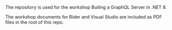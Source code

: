 The repository is used for the workshop Builing a GraphQL Server in .NET 8.

The workshop documents for Rider and Visual Studio are included as PDF files in the root of this repo.
